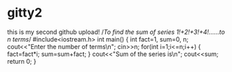 # gitty2
this is my second github upload! 
/*To find the sum of series 1!+2!+3!+4!......to n terms*/
#include<iostream.h>
int main()
{
int fact=1, sum=0, n;
cout<<"Enter the number of terms\n";
cin>>n;
for(int i=1;i<=n;i++)
{
	fact=fact*i;
	sum=sum+fact;
}
cout<<"Sum of the series is\n";
cout<<sum;
return 0;
}
